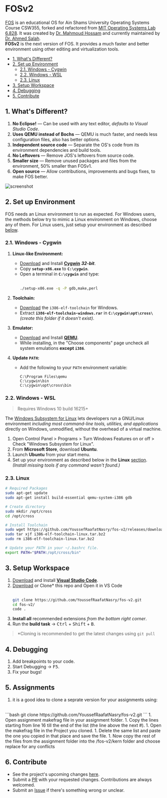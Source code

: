 # FOSv2

[FOS][fos-v1] is an educational OS for Ain Shams University Operating Systems Course CSW355, forked and refactored from [MIT Operating Systems Lab 6.828][mit-6.828]. It was created by [Dr. Mahmoud Hossam][dr-m-h] and currently maintained by [Dr. Ahmed Salah][dr-a-s].  
**FOSv2** is the next version of FOS. It provides a much faster and better environment using other editing and virtualization tools.

[fos-v1]: https://github.com/mahossam/FOS-Ain-Shams-University-Educational-OS
[dr-m-h]: https://github.com/mahossam/
[dr-a-s]: mailto:ahmed_salah@cis.asu.edu.eg
[mit-6.828]: http://ocw.mit.edu/courses/electrical-engineering-and-computer-science/6-828-operating-system-engineering-fall-2012/

<!-- TOC depthFrom:2 -->

- [1. What's Different?](#1-whats-different)
- [2. Set up Environment](#2-set-up-environment)
    - [2.1. Windows - Cygwin](#21-windows---cygwin)
    - [2.2. Windows - WSL](#22-windows---wsl)
    - [2.3. Linux](#23-linux)
- [3. Setup Workspace](#3-setup-workspace)
- [4. Debugging](#4-debugging)
- [5. Contribute](#5-contribute)

<!-- /TOC -->

## 1. What's Different?

1. **No Eclipse!** — Can be used with any text editor, _defaults to Visual Studio Code_.
1. **Uses QEMU instead of Bochs** — QEMU is much faster, and needs less configuration files, also has better options.
1. **Independent source code** — Separate the OS's code from its environment dependencies and build tools.
1. **No Leftovers** — Remove JOS's leftovers from source code.
1. **Smaller size** — Remove unused packages and files from the environment, 50% smaller than FOSv1.
1. **Open source** — Allow contributions, improvements and bugs fixes, to make FOS better.

![screenshot](https://user-images.githubusercontent.com/41103290/75132023-0e3f9d80-56de-11ea-9daf-e578bdcdd750.png)

## 2. Set up Environment

FOS needs an Linux environment to run as expected. For Windows users, the methods below try to mimic a Linux environment on Windows, choose any of them. For Linux users, just setup your environment as described [below](#23-linux).

### 2.1. Windows - Cygwin

1. **Linux-like Environment:**

   - [Download][dl-cygwin-32] and Install [**Cygwin**][cygwin] **_32-bit_**.
   - Copy **`setup-x86.exe`** to **`C:\cygwin`**.
   - Open a terminal in **`C:\cygwin`** and type:  
     <br />
     ```cmd
     ./setup-x86.exe -q -P gdb,make,perl
     ```

1. **Toolchain:**

   - [Download][dl-toolchain] the `i386-elf-toolchain` for Windows.
   - Extract **`i386-elf-toolchain-windows.rar`** in **`C:\cygwin\opt\cross\`** _(create this folder if it doesn't exist)_.

1. **Emulator:**

   - [Download][dl-qemu] and Install [**QEMU**][qemu].
   - While installing, in the "Choose components" page uncheck all system emulations **except `i386`**.

1. **Update `PATH`:**

   - Add the following to your `PATH` environment variable:

     ```path
     C:\Program Files\qemu
     C:\cygwin\bin
     C:\cygwin\opt\cross\bin
     ```

[cygwin]: https://cygwin.com/
[dl-cygwin-32]: https://cygwin.com/install.html
[dl-toolchain]: https://github.com/YoussefRaafatNasry/fos-v2/releases/tag/toolchain
[qemu]: https://www.qemu.org/
[dl-qemu]: https://qemu.weilnetz.de/w64/2020/

### 2.2. Windows - WSL

> Requires Windows 10 build 16215+

The [Windows Subsystem for Linux][wsl] lets developers run a GNU/Linux environment _including most command-line tools, utilities, and applications_ directly on Windows, unmodified, without the overhead of a virtual machine.

1. Open Control Panel > Programs > Turn Windows Features on or off > Check "Windows Subsystem for Linux".
1. From **Microsoft Store**, download **Ubuntu**.
1. Launch **Ubuntu** from your start menu.
1. Set up your environment as described below in the **Linux** [section](#23-linux). _(Install missing tools if any command wasn't found.)_

[wsl]: https://docs.microsoft.com/en-us/windows/wsl/about

### 2.3. Linux

```bash
# Required Packages
sudo apt-get update
sudo apt-get install build-essential qemu-system-i386 gdb

# Create directory
sudo mkdir /opt/cross
cd /opt/cross

# Install Toolchain
sudo wget https://github.com/YoussefRaafatNasry/fos-v2/releases/download/toolchain/i386-elf-toolchain-linux.tar.bz2
sudo tar xjf i386-elf-toolchain-linux.tar.bz2
sudo rm i386-elf-toolchain-linux.tar.bz2

# Update your PATH in your ~/.bashrc file.
export PATH="$PATH:/opt/cross/bin"
```

## 3. Setup Workspace

1. [Download][dl-vscode] and Install [**Visual Studio Code**][vscode].
1. [Download][dl-repo] or Clone\* this repo and Open it in VS Code  
   <br/>
   ```bash
   git clone https://github.com/YoussefRaafatNasry/fos-v2.git
   cd fos-v2/
   code .
   ```
1. **Install all** recommended extensions _from the bottom right corner_.
1. Run the **build task** → <kbd>Ctrl</kbd> + <kbd>Shift</kbd> + <kbd>B</kbd>.

[vscode]: https://code.visualstudio.com/
[dl-vscode]: https://code.visualstudio.com/
[dl-repo]: https://github.com/YoussefRaafatNasry/fos-v2/archive/master.zip

> \*Cloning is recommended to get the latest changes using `git pull`

## 4. Debugging

1. Add breakpoints to your code.
1. Start Debugging → <kbd>F5</kbd>.
1. Fix your bugs!

## 5. Assignments

1. it is a good idea to clone a seprate version for your assignments using:
<br/>
```bash
   git clone https://github.com/YoussefRaafatNasry/fos-v2.git
   ```
1. Open assignment makefrag file in your assignment folder.
1. Copy the lines starting from line 16 till the end of the list (the line above the next #).
1. Open the makefrag file in the Project you cloned.
1. Delete the same list and paste the one you copied in that place and save the file.
1. Now copy the rest of the files from the assignment folder into the /fos-v2/kern folder and choose replace for any conflicts


## 6. Contribute

- See the project's upcoming changes [here][project].
- Submit a [PR][compare] with your requested changes. Contributions are always welcomed.
- Submit an [Issue][new-issue] if there's something wrong or unclear.

[project]: https://github.com/YoussefRaafatNasry/fos-v2/projects/1/
[compare]: https://github.com/YoussefRaafatNasry/fos-v2/compare/
[new-issue]: https://github.com/YoussefRaafatNasry/fos-v2/issues/new/

